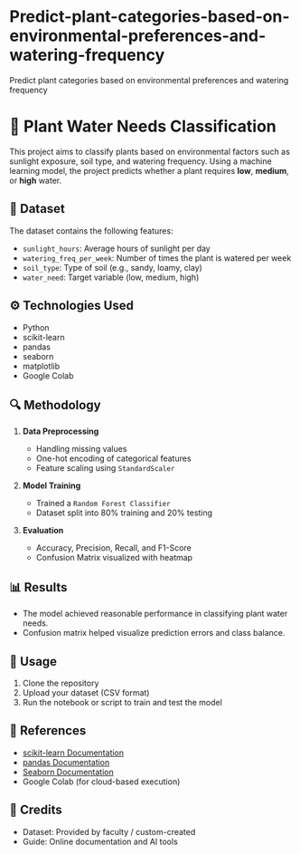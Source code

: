 # Predict-plant-categories-based-on-environmental-preferences-and-watering-frequency
Predict plant categories based on environmental preferences and watering frequency
# 🌿 Plant Water Needs Classification

This project aims to classify plants based on environmental factors such as sunlight exposure, soil type, and watering frequency. Using a machine learning model, the project predicts whether a plant requires **low**, **medium**, or **high** water.

## 📂 Dataset
The dataset contains the following features:
- `sunlight_hours`: Average hours of sunlight per day
- `watering_freq_per_week`: Number of times the plant is watered per week
- `soil_type`: Type of soil (e.g., sandy, loamy, clay)
- `water_need`: Target variable (low, medium, high)

## ⚙️ Technologies Used
- Python
- scikit-learn
- pandas
- seaborn
- matplotlib
- Google Colab

## 🔍 Methodology
1. **Data Preprocessing**  
   - Handling missing values  
   - One-hot encoding of categorical features  
   - Feature scaling using `StandardScaler`

2. **Model Training**  
   - Trained a `Random Forest Classifier`  
   - Dataset split into 80% training and 20% testing  

3. **Evaluation**  
   - Accuracy, Precision, Recall, and F1-Score  
   - Confusion Matrix visualized with heatmap  

## 📊 Results
- The model achieved reasonable performance in classifying plant water needs.
- Confusion matrix helped visualize prediction errors and class balance.
  
## 📌 Usage
1. Clone the repository  
2. Upload your dataset (CSV format)  
3. Run the notebook or script to train and test the model  

## 📖 References
- [scikit-learn Documentation](https://scikit-learn.org/)
- [pandas Documentation](https://pandas.pydata.org/)
- [Seaborn Documentation](https://seaborn.pydata.org/)
- Google Colab (for cloud-based execution)

## 🙌 Credits
- Dataset: Provided by faculty / custom-created  
- Guide: Online documentation and AI tools  
